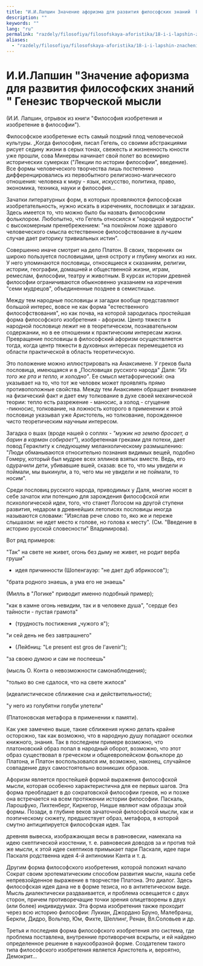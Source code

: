 ```yaml
---
title: "И.И.Лапшин Значение афоризма для развития философских знаний  Генезис творческой мысли"
description: ""
keywords: ""
lang: "ru"
permalink: "razdely/filosofiya/filosofskaya-aforistika/18-i-i-lapshin-znachenie-aforizma-dlya-razvitiya-filosofskikh-znanij"
aliases:
  - "razdely/filosofiya/filosofskaya-aforistika/18-i-i-lapshin-znachenie-aforizma-dlya-razvitiya-filosofskikh-znanij"
---
```


# И.И.Лапшин "Значение афоризма для развития философских знаний " Генезис творческой мысли

(И.И. Лапшин, отрывок из книги "Философия изобретения и изобретение в философии").

Философское изобретение есть самый поздний плод человеческой культуры. „Когда философия, писал Гегель, со своими абстракциями рисует седину жизни в серых тонах, свежесть и жизненность юности уже прошли, сова Минервы начинает свой полет во всемирно исторических сумерках ("Лекции по истории философии", введение). Все формы человеческого творчества лишь постепенно дифференцировались из первобытного религиозно-магического отношения: человека к миру - язык, искусство, политика, право, экономика, техника, науки и философия...

Зачатки литературных форм, в которых проявляются философская изобретательность, нужно искать в изречениях, пословицах и загадках. Здесь имеется то, что можно было бы назвать философским фольклором. Любопытно, что Гегель относился к "народной мудрости" с высокомерным пренебрежением: "на покойном ложе здравого человеческого смысла естественное философствование в лучшем случае дает риторику тривиальных истин".

Совершенно иначе смотрит на дело Платон. В своих, творениях он широко пользуется пословицами, ценя остроту и глубину многих из них. У него упоминаются пословицы, относящиеся к сказаниям, религии, истории, географии, домашней и общественной жизни, играм, ремеслам, философии, театру и животным. В курсах истории древней философии ограничиваются обыкновенно указанием на изречения "семи мудрецов", объединенные позднее в семистишье.

Между тем народные пословицы и загадки вообще представляют большой интерес, вовсе не как форма "естественного философствования", но как почва, на которой зародилась простейшая форма философского изобретения - афоризм. Центр тяжести в народной пословице лежит не в теоретическом, познавательном содержании, но в ее отношении к практическим интересам жизни. Превращение пословицы в философский афоризм осуществляется тогда, когда центр тяжести в духовных интересах перемещается из области практической в область теоретическую.

Это положение можно иллюстрировать на Анаксимене. У греков была пословица, имеющаяся и в „Пословицах русского народа" Даля: *"Из того же рта и тепло, и холодно"*. Ее смысл метафорический: она указывает на то, что тот же человек может проявлять прямо противоположные свойства. Между тем Анаксимен обращает внимание на физический факт и дает ему толкование в духе своей механической теории: тепло есть разрежение - маносис, а холод - сгущение -пикносис, толкование, на ложность которого в применении к этой пословице указывал уже Аристотель, но толкование, порожденное чисто теоретическим научным интересом.

Загадка о вшах (вроде нашей о соплях - *"мужик на землю бросает, а барин в карман собирает"*), изобретенная греками для потехи, дает повод Гераклиту к следующему меланхолическому размышлению: "Люди обманываются относительно познания видимых вещей, подобно Гомеру, который был мудрее всех эллинов взятых вместе. Ведь, его одурачили дети, убивавшие вшей, сказав: все то, что мы увидели и поймали, мы выкинули, а то, чего мы не увидели и не поймали, то носим".

Среди пословиц русского народа, приводимых у Даля, многие носят в себе зачаток или потенцию для зарождения философской или психологической идеи, того, что станет Логосом на другой ступени развития, недаром в древнейших летописях пословицы иногда называются словами: "Изяслав рече слово то, яко же и переже слышахом: не идет место к голове, но голова к месту". (См. "Введение в историю русской словесности" Владимирова).

Вот ряд примеров:

"Так" на свете не живет, огонь без дыму не живет, не родит верба груши"

- идея причинности (Шопенгауэр: "не дает дуб абрикосов");

"брата родного знаешь, а ума его не знаешь"

(Милль в "Логике" приводит именно подобный пример);

"как в камне огонь невидим, так и в человеке душа", "сердце без тайности - пустая грамота"

- (трудность постижения „чужого я");

"и сей день не без завтрашнего"

- (Лейбниц: "Le present est gros de l'avenir");

"за своею думою и сам не поспеешь"

(мысль О. Конта о невозможности самонаблюдения);

"только во сне сдалося, что на свете жилося"

(идеалистическое сближение сна и действительности);

"у него из голубятни голуби улетели"

(Платоновская метафора в применении к памяти).

Как уже замечено выше, такие сближения нужно делать крайне осторожно, так как возможно, что в народную душу попадают осколки книжного, знания. Так в последнем примере возможно, что платоновский образ попал в народный оборот, возможно, что этот образ существовал в греческом и общеевропейском фольклоре до Платона, и Платон воспользовался им, возможно, наконец, случайное совпадение двух самостоятельно возникших образов.

Афоризм является простейшей формой выражения философской мысли, которая особенно характеристична для ее первых шагов. Эта форма преобладает в до сократовской философии греков, но и позже она встречается на всем протяжении истории философии. Паскаль, Ларошфуко, Лихтенберг, Киркегор, Ницше являют нам образцы этой формы. Позади, в глубине веков зачаточной философской мысли, как и поэтическому сюжету, предшествует образ, метафора, в которой смутно антиципируется философская идея. Так

древняя вывеска, изображающая весы в равновесии, намекала на идею скептической изостении, т. е. равновесия доводов за и против той же мысли, к этой идее скептиков примыкает пари Паскаля, идее пари Паскаля родственна идея 4-й антиномии Канта и т. д.

Другим форма философского изобретения, которой положил начало Сократ своим эротематическим способом развития мысли, нашла себе непревзойденное выражение в творчестве Платона. Это диалог. Здесь философская идея дана не в форме тезиса, но в антитетическом виде. Мысль диалектически раздваивается, и проблема освещается с двух сторон, причем противоречащие точки зрения олицетворены в двух (или более) индивидуумах. Эта форма изобретения также проходит через всю историю философии: Лукиан, Джордано Бруно, Малебранш, Беркли, Дидро, Вольтер, Юм, Фихте, Шеллинг, Ренан, Вл.Соловьев и др.

Третья и последняя форма философского изобретения это система, где проблема поставлена, внутренние противоречия вскрыты, и ей найдено определенное решение в наукообразной форме. Создателем такого типа философского изобретения является Аристотель и, вероятно, Демокрит...
